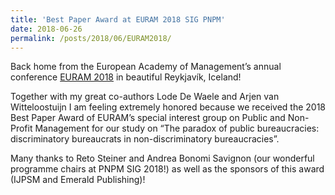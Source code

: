 ```yaml
---
title: 'Best Paper Award at EURAM 2018 SIG PNPM'
date: 2018-06-26
permalink: /posts/2018/06/EURAM2018/
---
```


Back home from the European Academy of Management’s annual conference [EURAM 2018](http://euramonline.org/annual-conference-2018) in beautiful Reykjavík, Iceland!

Together with my great co-authors Lode De Waele and Arjen van Witteloostuijn I am feeling extremely honored because we received the 2018 Best Paper Award of EURAM’s special interest group on Public and Non-Profit Management for our study on “The paradox of public bureaucracies: discriminatory bureaucrats in non-discriminatory bureaucracies”.

Many thanks to Reto Steiner and Andrea Bonomi Savignon (our wonderful programme chairs at PNPM SIG 2018!) as well as the sponsors of this award (IJPSM and Emerald Publishing)!
